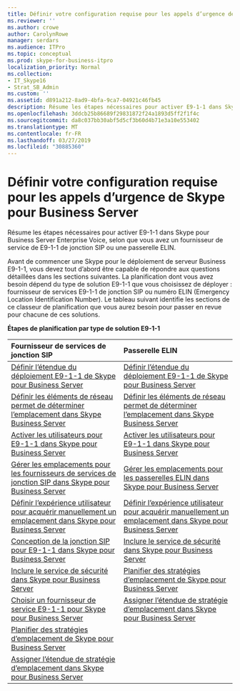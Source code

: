 ```yaml
---
title: Définir votre configuration requise pour les appels d’urgence de Skype pour Business Server
ms.reviewer: ''
ms.author: crowe
author: CarolynRowe
manager: serdars
ms.audience: ITPro
ms.topic: conceptual
ms.prod: skype-for-business-itpro
localization_priority: Normal
ms.collection:
- IT_Skype16
- Strat_SB_Admin
ms.custom: ''
ms.assetid: d891a212-8ad9-4bfa-9ca7-04921c46fb45
description: Résume les étapes nécessaires pour activer E9-1-1 dans Skype pour Business Server Enterprise Voice, selon que vous avez un fournisseur de service de E9-1-1 de jonction SIP ou une passerelle ELIN.
ms.openlocfilehash: 3ddcb25b86689f29831872f24a1893d5ff2f1f4c
ms.sourcegitcommit: da8c037bb30abf5d5cf3b60d4b71e3a10e553402
ms.translationtype: MT
ms.contentlocale: fr-FR
ms.lasthandoff: 03/27/2019
ms.locfileid: "30885360"
---
```

# <a name="define-your-requirements-for-emergency-calls-in-skype-for-business-server"></a>Définir votre configuration requise pour les appels d’urgence de Skype pour Business Server
 
Résume les étapes nécessaires pour activer E9-1-1 dans Skype pour Business Server Enterprise Voice, selon que vous avez un fournisseur de service de E9-1-1 de jonction SIP ou une passerelle ELIN.
  
Avant de commencer une Skype pour le déploiement de serveur Business E9-1-1, vous devez tout d’abord être capable de répondre aux questions détaillées dans les sections suivantes. La planification dont vous avez besoin dépend du type de solution E9-1-1 que vous choisissez de déployer : fournisseur de services E9-1-1 de jonction SIP ou numéro ELIN (Emergency Location Identification Number). Le tableau suivant identifie les sections de ce classeur de planification que vous aurez besoin pour passer en revue pour chacune de ces solutions.
  
**Étapes de planification par type de solution E9-1-1**

|**Fournisseur de services de jonction SIP**|**Passerelle ELIN**|
|:-----|:-----|
|[Définir l’étendue du déploiement E9-1-1 de Skype pour Business Server](scope.md) <br/> |[Définir l’étendue du déploiement E9-1-1 de Skype pour Business Server](scope.md) <br/> |
|[Définir les éléments de réseau permet de déterminer l’emplacement dans Skype Business Server](network-location.md) <br/> |[Définir les éléments de réseau permet de déterminer l’emplacement dans Skype Business Server](network-location.md) <br/> |
|[Activer les utilisateurs pour E9-1-1 dans Skype pour Business Server](enable-users.md) <br/> |[Activer les utilisateurs pour E9-1-1 dans Skype pour Business Server](enable-users.md) <br/> |
|[Gérer les emplacements pour les fournisseurs de services de jonction SIP dans Skype pour Business Server](manage-locations.md) <br/> |[Gérer les emplacements pour les passerelles ELIN dans Skype pour Business Server](elin-gateways.md) <br/> |
|[Définir l’expérience utilisateur pour acquérir manuellement un emplacement dans Skype pour Business Server](manually-acquiring-a-location.md) <br/> |[Définir l’expérience utilisateur pour acquérir manuellement un emplacement dans Skype pour Business Server](manually-acquiring-a-location.md) <br/> |
|[Conception de la jonction SIP pour E9-1-1 dans Skype pour Business Server](design-the-sip-trunk.md) <br/> |[Inclure le service de sécurité dans Skype pour Business Server](security-desk.md) <br/> |
|[Inclure le service de sécurité dans Skype pour Business Server](security-desk.md) <br/> |[Planifier des stratégies d’emplacement de Skype pour Business Server](location-policies.md) <br/> |
|[Choisir un fournisseur de service E9-1-1 pour Skype pour Business Server](choose-a-service-provider.md) <br/> |[Assigner l’étendue de stratégie d’emplacement dans Skype pour Business Server](location-policy-scope.md) <br/> |
|[Planifier des stratégies d’emplacement de Skype pour Business Server](location-policies.md) <br/> ||
|[Assigner l’étendue de stratégie d’emplacement dans Skype pour Business Server](location-policy-scope.md) <br/> ||
   

